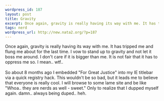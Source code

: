 ```yaml
--- 
wordpress_id: 187
layout: post
title: Gravity
excerpt: Once again, gravity is really having its way with me. It has tripped me and flung me about for the last time. I vow to stand up to gravity and not let it boss me around. I don't care if it is bigger than me. It is not fair that it has to oppress me so. I mean.. wtf.. So about 8 months ago I embedded "For Great Justice" into my IE titlebar via a quick registry hack.  This wouldn't be s...
tags: nerd
wordpress_url: http://new.nata2.org/?p=187
---
```

Once again, gravity is really having its way with me. It has tripped me and flung me about for the last time. I vow to stand up to gravity and not let it boss me around. I don't care if it is bigger than me. It is not fair that it has to oppress me so. I mean.. wtf.. <br/><br/>So about 8 months ago I embedded "For Great Justice" into my IE titlebar via a quick registry hack.  This wouldn't be so bad, but it leads me to believe that everyone is really cool. I will browse to some lame site and be like "Whoa.. they are nerds as well - sweet." Only to realize that I dupped myself again. damn.. always being duped.. heh.
